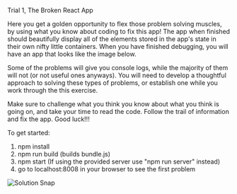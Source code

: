 Trial 1, The Broken React App

Here you get a golden opportunity to flex those problem solving muscles, by using what you know about coding to fix this app!  The app when finished should beautifully display all of the elements stored in the app's state in their own nifty little containers. When you have finished debugging, you will have an app that looks like the image below.

Some of the problems will give you console logs, while the majority of them will not (or not useful ones anyways). You will need to develop a thoughtful approach to solving these types of problems, or establish one while you work through the this exercise.

Make sure to challenge what you think you know about what you think is going on, and take your time to read the code.  Follow the trail of information and fix the app. Good luck!!!

To get started:

1. npm install
2. npm run build (builds bundle.js)
3. npm start (If using the provided server use "npm run server" instead)
4. go to localhost:8008 in your browser to see the first problem

![Solution Snap](assets/solutionSnap.png)